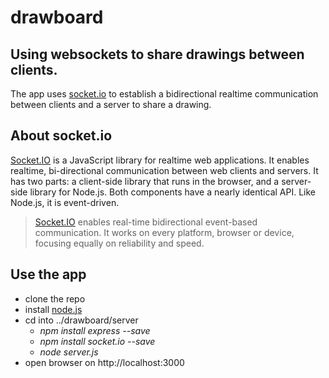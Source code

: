 # drawboard
## Using websockets to share drawings between clients.
The app uses [socket.io](https://socket.io) to establish a bidirectional realtime communication between clients and a server to share a drawing.

## About socket.io
[Socket.IO](https://socket.io) is a JavaScript library for realtime web applications. It enables realtime, bi-directional communication between web clients and servers. It has two parts: a client-side library that runs in the browser, and a server-side library for Node.js. Both components have a nearly identical API. Like Node.js, it is event-driven.
>[Socket.IO](https://socket.io) enables real-time bidirectional event-based communication.
It works on every platform, browser or device, focusing equally on reliability and speed.

## Use the app
* clone the repo
* install [node.js](https://nodejs.org/en/download/)
* cd into ../drawboard/server
    * _npm install express --save_
    * _npm install socket.io --save_
    * _node server.js_
* open browser on http://localhost:3000

